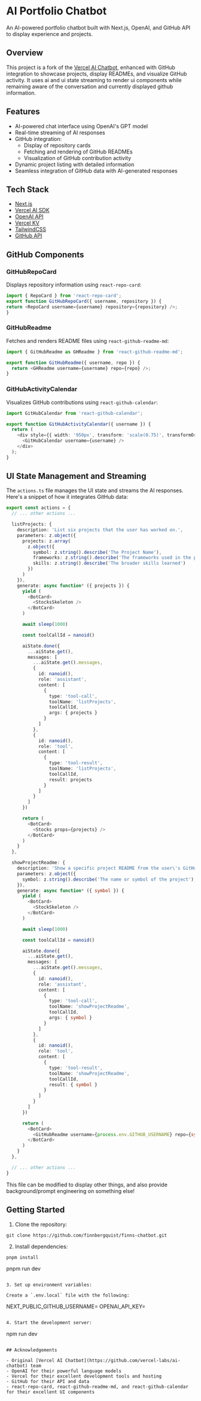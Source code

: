 # AI Portfolio Chatbot

An AI-powered portfolio chatbot built with Next.js, OpenAI, and GitHub API to display experience and projects.

## Overview

This project is a fork of the [Vercel AI Chatbot](https://github.com/vercel-labs/ai-chatbot), enhanced with GitHub integration to showcase projects, display READMEs, and visualize GitHub activity. It uses ai and ui state streaming to render ui components while remaining aware of the conversation and currently displayed github information.

## Features

- AI-powered chat interface using OpenAI's GPT model
- Real-time streaming of AI responses
- GitHub integration:
  - Display of repository cards
  - Fetching and rendering of GitHub READMEs
  - Visualization of GitHub contribution activity
- Dynamic project listing with detailed information
- Seamless integration of GitHub data with AI-generated responses

## Tech Stack

- [Next.js](https://nextjs.org/)
- [Vercel AI SDK](https://sdk.vercel.ai/docs)
- [OpenAI API](https://openai.com/api/)
- [Vercel KV](https://vercel.com/storage/kv)
- [TailwindCSS](https://tailwindcss.com/)
- [GitHub API](https://docs.github.com/en/rest)

## GitHub Components

### GitHubRepoCard

Displays repository information using `react-repo-card`:

```typescript
import { RepoCard } from 'react-repo-card';
export function GitHubRepoCard({ username, repository }) {
return <RepoCard username={username} repository={repository} />;
}
```

### GitHubReadme

Fetches and renders README files using `react-github-readme-md`:

```typescript
import { GitHubReadme as GHReadme } from 'react-github-readme-md';

export function GitHubReadme({ username, repo }) {
  return <GHReadme username={username} repo={repo} />;
}
```

### GitHubActivityCalendar

Visualizes GitHub contributions using `react-github-calendar`:

```typescript
import GitHubCalendar from 'react-github-calendar';

export function GitHubActivityCalendar({ username }) {
  return (
    <div style={{ width: '950px', transform: 'scale(0.75)', transformOrigin: 'top left' }}>
      <GitHubCalendar username={username} />
    </div>
  );
}
```

## UI State Management and Streaming

The `actions.ts` file manages the UI state and streams the AI responses. Here's a snippet of how it integrates GitHub data:

```typescript
export const actions = {
  // ... other actions ...

  listProjects: {
    description: 'List six projects that the user has worked on.',
    parameters: z.object({
      projects: z.array(
        z.object({
          symbol: z.string().describe('The Project Name'),
          frameworks: z.string().describe('The frameworks used in the project'),
          skills: z.string().describe('The broader skills learned')
        })
      )
    }),
    generate: async function* ({ projects }) {
      yield (
        <BotCard>
          <StocksSkeleton />
        </BotCard>
      )

      await sleep(1000)

      const toolCallId = nanoid()

      aiState.done({
        ...aiState.get(),
        messages: [
          ...aiState.get().messages,
          {
            id: nanoid(),
            role: 'assistant',
            content: [
              {
                type: 'tool-call',
                toolName: 'listProjects',
                toolCallId,
                args: { projects }
              }
            ]
          },
          {
            id: nanoid(),
            role: 'tool',
            content: [
              {
                type: 'tool-result',
                toolName: 'listProjects',
                toolCallId,
                result: projects
              }
            ]
          }
        ]
      })

      return (
        <BotCard>
          <Stocks props={projects} />
        </BotCard>
      )
    }
  },

  showProjectReadme: {
    description: 'Show a specific project README from the user\'s GitHub.',
    parameters: z.object({
      symbol: z.string().describe('The name or symbol of the project'),
    }),
    generate: async function* ({ symbol }) {
      yield (
        <BotCard>
          <StockSkeleton />
        </BotCard>
      )

      await sleep(1000)

      const toolCallId = nanoid()

      aiState.done({
        ...aiState.get(),
        messages: [
          ...aiState.get().messages,
          {
            id: nanoid(),
            role: 'assistant',
            content: [
              {
                type: 'tool-call',
                toolName: 'showProjectReadme',
                toolCallId,
                args: { symbol }
              }
            ]
          },
          {
            id: nanoid(),
            role: 'tool',
            content: [
              {
                type: 'tool-result',
                toolName: 'showProjectReadme',
                toolCallId,
                result: { symbol }
              }
            ]
          }
        ]
      })

      return (
        <BotCard>
          <GitHubReadme username={process.env.GITHUB_USERNAME} repo={symbol} />
        </BotCard>
      )
    }
  },

  // ... other actions ...
}
```

This file can be modified to display other things, and also provide background/prompt engineering on something else!

## Getting Started

1. Clone the repository:

```
git clone https://github.com/finnbergquist/finns-chatbot.git
```

2. Install dependencies:

```
pnpm install

```
pnpm run dev
```

3. Set up environment variables:

Create a `.env.local` file with the following:

```     
NEXT_PUBLIC_GITHUB_USERNAME=<your-github-username>
OPENAI_API_KEY=<api-key>
```

4. Start the development server:

```
npm run dev
```

## Acknowledgements

- Original [Vercel AI Chatbot](https://github.com/vercel-labs/ai-chatbot) team
- OpenAI for their powerful language models
- Vercel for their excellent development tools and hosting
- GitHub for their API and data
- react-repo-card, react-github-readme-md, and react-github-calendar for their excellent UI components
